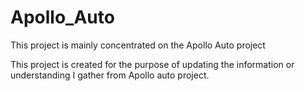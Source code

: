 # Apollo_Auto

This project is mainly concentrated on the Apollo Auto project

This project is created for the purpose of updating the information or understanding I gather from Apollo auto project. 


